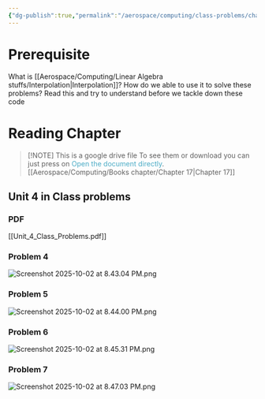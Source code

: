 ```yaml
---
{"dg-publish":true,"permalink":"/aerospace/computing/class-problems/chapter-17-interpolation/","noteIcon":"","created":"2025-10-06T00:12:32.659-04:00"}
---
```


# Prerequisite
What is [[Aerospace/Computing/Linear Algebra stuffs/Interpolation\|Interpolation]]? How do we able to use it to solve these problems? Read this and try to understand before we tackle down these code
# Reading Chapter
> [!NOTE] This is a google drive file
> To see them or download you can just press on <font color="#4bacc6">Open the document directly</font>. 
[[Aerospace/Computing/Books chapter/Chapter 17\|Chapter 17]]

## Unit 4 in Class problems
### PDF
[[Unit_4_Class_Problems.pdf]]
### Problem 4
![Screenshot 2025-10-02 at 8.43.04 PM.png](/img/user/Aerospace/Computing/Attachments/Screenshot%202025-10-02%20at%208.43.04%20PM.png)
### Problem 5
![Screenshot 2025-10-02 at 8.44.00 PM.png](/img/user/Aerospace/Computing/Attachments/Screenshot%202025-10-02%20at%208.44.00%20PM.png)
### Problem 6
![Screenshot 2025-10-02 at 8.45.31 PM.png](/img/user/Aerospace/Computing/Attachments/Screenshot%202025-10-02%20at%208.45.31%20PM.png)
### Problem 7
![Screenshot 2025-10-02 at 8.47.03 PM.png](/img/user/Aerospace/Computing/Attachments/Screenshot%202025-10-02%20at%208.47.03%20PM.png)